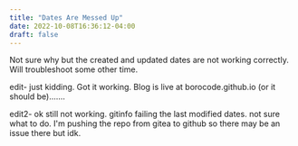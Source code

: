 ```yaml
---
title: "Dates Are Messed Up"
date: 2022-10-08T16:36:12-04:00
draft: false
---
```


Not sure why but the created and updated dates are not working correctly. Will troubleshoot some other time. 

edit- just kidding. Got it working. Blog is live at borocode.github.io (or it should be).......


edit2- ok still not working. gitinfo failing the last modified dates. not sure what to do. I'm pushing the repo from gitea to github so there may be an issue there but idk.